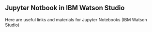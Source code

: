 ## Jupyter Notbook in IBM Watson Studio
Here are useful links and materials for Jupyter Notebooks (IBM Watson Studio)
